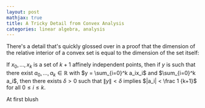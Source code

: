 ```yaml
---
layout: post
mathjax: true
title: A Tricky Detail from Convex Analysis
categories: linear algebra, analysis 
---
```


There's a detail that's quickly glossed over in a proof that the dimension of
the relative interior of a convex set is equal to the dimension of the set
itself:

If $x_0,\ldots,x_k$ is a set of $k+1$ affinely independent points, then if $y$
is such that there exist $a_0,\ldots,a_k \in \mathbb R$ with $y = \sum_{i=0}^k
a_ix_i$ and $\sum_{i=0}^k a_i$, then there exists $\delta > 0$ such that $\|y\|
< \delta$ implies $|a_i| < \frac 1 {k+1}$ for all $0 \le i \le k$. 

At first blush
